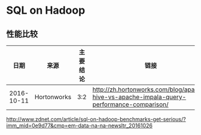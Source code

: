 # SQL on Hadoop


## 性能比较
| 日期 | 来源 | 主要结论 | 链接 |
| -- | -- | -- | -- |
| 2016-10-11 | Hortonworks | 3:2 | http://zh.hortonworks.com/blog/apache-hive-vs-apache-impala-query-performance-comparison/ |


http://www.zdnet.com/article/sql-on-hadoop-benchmarks-get-serious/?imm_mid=0e9d77&cmp=em-data-na-na-newsltr_20161026

